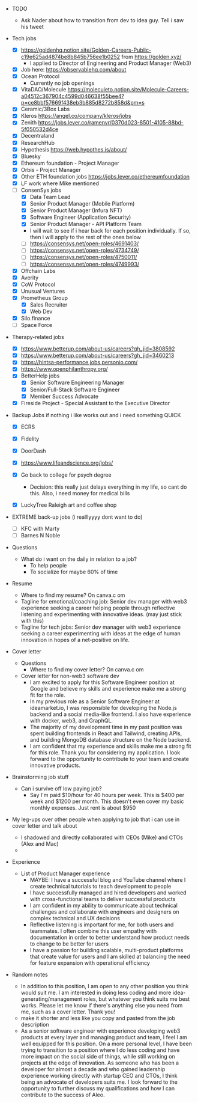   * TODO
    * Ask Nader about how to transition from dev to idea guy. Tell i saw his tweet
  * Tech jobs
    * [x] https://goldenhq.notion.site/Golden-Careers-Public-c19e625ad4874be8b845b756ee1b0252 from https://golden.xyz/
      * I applied to Director of Engineering and Product Manager (Web3)
    * [x] Job here: https://observablehq.com/about
    * [x] Ocean Protocol
      * Currently no job openings
    * [x] VitaDAO/Molecule https://moleculeto.notion.site/Molecule-Careers-a04512c367904c4599d046638f55bee4?p=ce8bbf57669f438eb3b885d8272b858d&pm=s
    * [x] Ceramic/3Box Labs
    * [x] Kleros https://angel.co/company/kleros/jobs
    * [x] Zenith https://jobs.lever.co/ramenvr/0370d023-8501-4105-88bd-5f050532d4ce
    * [x] Decentraland
    * [x] ResearchHub
    * [x] Hypothesis https://web.hypothes.is/about/
    * [x] Bluesky
    * [x] Ethereum foundation - Project Manager
    * [x] Orbis - Project Manager
    * [x] Other ETH foundation jobs https://jobs.lever.co/ethereumfoundation
    * [x] LF work where Mike mentioned
    * [ ] ConsenSys jobs
      * [x] Data Team Lead
      * [x] Senior Product Manager (Mobile Platform)
      * [x] Senior Product Manager (Infura NFT)
      * [x] Software Engineer (Application Security)
      * [x] Senior Product Manager - API Platform Team
      * I will wait to see if i hear back for each position individually. If so, then i will apply to the rest of the ones below
      * [ ] https://consensys.net/open-roles/4691403/
      * [ ] https://consensys.net/open-roles/4734749/
      * [ ] https://consensys.net/open-roles/4750011/
      * [ ] https://consensys.net/open-roles/4749993/
    * [x] Offchain Labs
    * [x] Averity
    * [x] CoW Protocol
    * [x] Unusual Ventures
    * [x] Prometheus Group
      * [x] Sales Recruiter
      * [x] Web Dev
    * [x] Silo.finance
    * [ ] Space Force
  * Therapy-related jobs
    * [x] https://www.betterup.com/about-us/careers?gh_jid=3808592
    * [x] https://www.betterup.com/about-us/careers?gh_jid=3460213
    * [x] https://hintsa-performance.jobs.personio.com/
    * [x] https://www.openphilanthropy.org/
    * [x] BetterHelp jobs
      * [x] Senior Software Engineering Manager
      * [x] Senior/Full-Stack Software Engineer
      * [x] Member Success Advocate
    * [x] Fireside Project - Special Assistant to the Executive Director
  * Backup Jobs if nothing i like works out and i need something QUICK
    * [x] ECRS

    * [x] Fidelity
    * [x] DoorDash

    * [x] https://www.lifeandscience.org/jobs/
    * [x] Go back to college for psych degree
      * Decision: this really just delays everything in my life, so cant do this. Also, i need money for medical bills
    * [x] LuckyTree Raleigh art and coffee shop
  * EXTREME back-up jobs (i realllyyyy dont want to do)
    * [ ] KFC with Marty
    * [ ] Barnes N Noble
  * Questions
    * What do i want on the daily in relation to a job?
      * To help people
      * To socialize for maybe 60% of time
  * Resume
    * Where to find my resume? On canva.c om
    * Tagline for emotional/coaching job: Senior dev manager with web3 experience seeking a career helping people through reflective listening and experimenting with innovative ideas. (may just stick with this)
    * Tagline for tech jobs: Senior dev manager with web3 experience seeking a career experimenting with ideas at the edge of human innovation in hopes of a net-positive on life.
  * Cover letter

    * Questions
      * Where to find my cover letter? On canva.c om
    * Cover letter for non-web3 software dev
      * I am excited to apply for this Software Engineer position at Google and believe my skills and experience make me a strong fit for the role.
      * In my previous role as a Senior Software Engineer at ideamarket.io, I was responsible for developing the Node.js backend and a social media-like frontend. I also have experience with docker, web3, and GraphQL.
      * The majority of my development time in my past position was spent building frontends in React and Tailwind, creating APIs, and building MongoDB database structure on the Node backend.
      * I am confident that my experience and skills make me a strong fit for this role. Thank you for considering my application. I look forward to the opportunity to contribute to your team and create innovative products.
  * Brainstorming job stuff
    * Can i survive off low paying job?
      * Say I'm paid $10/hour for 40 hours per week. This is $400 per week and $1200 per month. This doesn't even cover my basic monthly expenses. Just rent is about $950
  * My leg-ups over other people when applying to job that i can use in cover letter and talk about
    * I shadowed and directly collaborated with CEOs (Mike) and CTOs (Alex and Mac)
    * 

  * Experience
    * List of Product Manager experience
      * MAYBE: I have a successful blog and YouTube channel where I create technical tutorials to teach development to people
      * I have successfully managed and hired developers and worked with cross-functional teams to deliver successful products
      * I am confident in my ability to communicate about technical challenges and collaborate with engineers and designers on complex technical and UX decisions
      * Reflective listening is important for me, for both users and teammates. I often combine this user empathy with documentation in order to better understand how product needs to change to be better for users
      * I have a passion for building scalable, multi-product platforms that create value for users and I am skilled at balancing the need for feature expansion with operational efficiency
  * Random notes
    * In addition to this position, I am open to any other position you think would suit me. I am interested in doing less coding and more idea-generating/management roles, but whatever you think suits me best works. Please let me know if there's anything else you need from me, such as a cover letter. Thank you!
    * make it shorter and less like you copy and pasted from the job description
    * As a senior software engineer with experience developing web3 products at every layer and managing product and team, I feel I am well equipped for this position. On a more personal level, I have been trying to transition to a position where I do less coding and have more impact on the social side of things, while still working on projects at the edge of innovation. As someone who has been a developer for almost a decade and who gained leadership experience working directly with startup CEO and CTOs, I think being an advocate of developers suits me. I look forward to the opportunity to further discuss my qualifications and how I can contribute to the success of Aleo.
